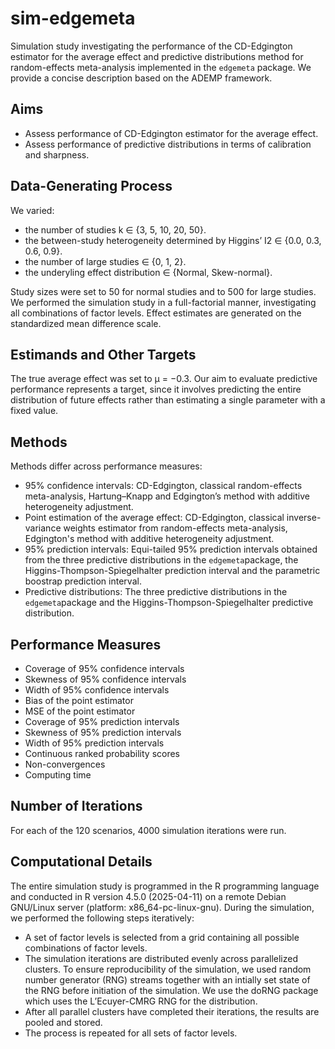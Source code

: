 # sim-edgemeta
Simulation study investigating the performance of the CD-Edgington estimator for the average effect and predictive distributions method for random-effects meta-analysis implemented in the `edgemeta` package. We provide a concise description based on the ADEMP framework.

## Aims
- Assess performance of CD-Edgington estimator for the average effect.
- Assess performance of predictive distributions in terms of calibration and sharpness.

## Data-Generating Process
We varied:
- the number of studies k ∈ {3, 5, 10, 20, 50}.
- the between-study heterogeneity determined by Higgins’ I2 ∈ {0.0, 0.3, 0.6, 0.9}.
- the number of large studies ∈ {0, 1, 2}.
- the underyling effect distribution ∈ {Normal, Skew-normal}.

Study sizes were set to 50 for normal studies and to 500 for large studies. We performed the simulation study in a full-factorial manner, investigating all combinations of factor levels. Effect estimates are generated on the standardized mean difference scale.

## Estimands and Other Targets
The true average effect was set to μ = −0.3.  Our aim to evaluate predictive performance represents a target, since it involves predicting the entire distribution of future effects rather than estimating a single parameter with a fixed value.

## Methods
Methods differ across performance measures:

-  95% confidence intervals: CD-Edgington, classical random-effects meta-analysis, Hartung–Knapp and Edgington’s method with additive heterogeneity adjustment.
- Point estimation of the average effect: CD-Edgington, classical inverse-variance weights estimator from random-effects meta-analysis, Edgington's method with additive heterogeneity adjustment.
- 95% prediction intervals: Equi-tailed 95% prediction intervals obtained from the three predictive distributions in the `edgemeta`package, the Higgins-Thompson-Spiegelhalter prediction interval and the parametric boostrap prediction  interval.
- Predictive distributions: The three predictive distributions in the `edgemeta`package and the Higgins-Thompson-Spiegelhalter predictive distribution.

## Performance Measures
- Coverage of 95% confidence intervals
- Skewness of 95% confidence intervals
- Width of 95% confidence intervals
- Bias of the point estimator
- MSE of the point estimator
- Coverage of 95% prediction intervals
- Skewness of 95% prediction intervals
- Width of 95% prediction intervals
- Continuous ranked probability scores
- Non-convergences
- Computing time

## Number of Iterations
For each of the 120 scenarios, 4000 simulation iterations were run.

## Computational Details
The entire simulation study is programmed in the R programming language and conducted in R version 4.5.0 (2025-04-11) on a remote Debian GNU/Linux server (platform: x86_64-pc-linux-gnu). During the simulation, we performed the following steps iteratively:

- A set of factor levels is selected from a grid containing all possible combinations of factor levels.
-  The simulation iterations are distributed evenly across parallelized clusters. To ensure reproducibility of the simulation, we used random number generator (RNG) streams together with an intially set state of the RNG before initiation of the simulation. We use the doRNG package which uses the L’Ecuyer-CMRG RNG for the distribution. 
- After all parallel clusters have completed their iterations, the results are pooled and stored.
- The process is repeated for all sets of factor levels.
